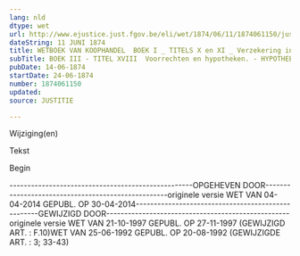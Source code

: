 ```yaml
---
lang: nld
dtype: wet
url: http://www.ejustice.just.fgov.be/eli/wet/1874/06/11/1874061150/justel
dateString: 11 JUNI 1874
title: WETBOEK VAN KOOPHANDEL  BOEK I _ TITELS X en XI _ Verzekering in het algemeen en Verzekeringen in het algemeen
subTitle: BOEK III - TITEL XVIII  Voorrechten en hypotheken. - HYPOTHEEKWET
pubDate: 14-06-1874
startDate: 24-06-1874
number: 1874061150
updated: 
source: JUSTITIE

---
```


 
 Wijziging(en) 
 
 
 Tekst 

 
 

 Begin 
 

---------------------------------------------------OPGEHEVEN DOOR---------------------------------------------------originele versie WET VAN 04-04-2014 GEPUBL. OP 30-04-2014---------------------------------------------------GEWIJZIGD DOOR---------------------------------------------------originele versie WET VAN 21-10-1997 GEPUBL. OP 27-11-1997
(GEWIJZIGD ART. : F.10)WET VAN 25-06-1992 GEPUBL. OP 20-08-1992
(GEWIJZIGDE ART. : 3; 33-43)

